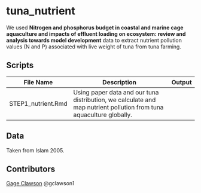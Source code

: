 # tuna_nutrient

We used **Nitrogen and phosphorus budget in coastal and marine cage aquaculture and impacts of effluent loading on ecosystem: review and analysis towards model development** data to extract nutrient pollution values (N and P) associated with live weight of tuna from tuna farming. 

## Scripts
|File Name|Description|Output|
|---	|---	|---	|
|STEP1_nutrient.Rmd|Using paper data and our tuna distribution, we calculate and map nutrient pollution from tuna aquaculture globally.| |
  
## Data 
Taken from Islam 2005. 

## Contributors
[Gage Clawson](clawson@nceas.ucsb.edu)
@gclawson1
